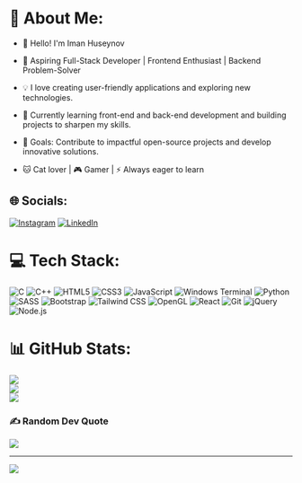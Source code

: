 # 💫 About Me:
- 👋 Hello! I'm Iman Huseynov<br>

- 🚀 Aspiring Full-Stack Developer | Frontend Enthusiast | Backend Problem-Solver<br>

- 💡 I love creating user-friendly applications and exploring new technologies.<br>

- 🌱 Currently learning front-end and back-end development and building projects to sharpen my skills.<br>

- 🎯 Goals: Contribute to impactful open-source projects and develop innovative solutions.<br>

- 🐱 Cat lover | 🎮 Gamer | ⚡ Always eager to learn


## 🌐 Socials:
[![Instagram](https://img.shields.io/badge/Instagram-%23E4405F.svg?logo=Instagram&logoColor=white)](https://www.instagram.com/huseynofh06?igsh=MTc1MXQ0MmNhOHkzNw==) [![LinkedIn](https://img.shields.io/badge/LinkedIn-%230077B5.svg?logo=linkedin&logoColor=white)](https://www.linkedin.com/in/iman-hüseynov-630213327/) 

# 💻 Tech Stack:
![C](https://img.shields.io/badge/c-%2300599C.svg?style=for-the-badge&logo=c&logoColor=white) ![C++](https://img.shields.io/badge/c++-%2300599C.svg?style=for-the-badge&logo=c%2B%2B&logoColor=white) ![HTML5](https://img.shields.io/badge/html5-%23E34F26.svg?style=for-the-badge&logo=html5&logoColor=white) ![CSS3](https://img.shields.io/badge/css3-%231572B6.svg?style=for-the-badge&logo=css3&logoColor=white) ![JavaScript](https://img.shields.io/badge/javascript-%23323330.svg?style=for-the-badge&logo=javascript&logoColor=%23F7DF1E) ![Windows Terminal](https://img.shields.io/badge/Windows%20Terminal-%234D4D4D.svg?style=for-the-badge&logo=windows-terminal&logoColor=white) ![Python](https://img.shields.io/badge/python-3670A0?style=for-the-badge&logo=python&logoColor=ffdd54) ![SASS](https://img.shields.io/badge/SASS-hotpink.svg?style=for-the-badge&logo=SASS&logoColor=white) ![Bootstrap](https://img.shields.io/badge/bootstrap-%238511FA.svg?style=for-the-badge&logo=bootstrap&logoColor=white) ![Tailwind CSS](https://img.shields.io/badge/Tailwind_CSS-38B2AC.svg?style=for-the-badge&logo=tailwind-css&logoColor=white) ![OpenGL](https://img.shields.io/badge/OpenGL-5586A4.svg?style=for-the-badge&logo=opengl&logoColor=white) ![React](https://img.shields.io/badge/React-61DAFB.svg?style=for-the-badge&logo=react&logoColor=black)
![Git](https://img.shields.io/badge/Git-F05032.svg?style=for-the-badge&logo=git&logoColor=white) ![jQuery](https://img.shields.io/badge/jQuery-0769AD.svg?style=for-the-badge&logo=jquery&logoColor=white) ![Node.js](https://img.shields.io/badge/Node.js-339933.svg?style=for-the-badge&logo=node.js&logoColor=white)


# 📊 GitHub Stats:
![](https://github-readme-stats.vercel.app/api?username=Iman060&theme=blue_navy&hide_border=true&include_all_commits=false&count_private=false)<br/>
![](https://github-readme-streak-stats.herokuapp.com/?user=Iman060&theme=blue_navy&hide_border=true)<br/>
![](https://github-readme-stats.vercel.app/api/top-langs/?username=Iman060&theme=blue_navy&hide_border=true&include_all_commits=false&count_private=false&layout=compact)

### ✍️ Random Dev Quote
![](https://quotes-github-readme.vercel.app/api?type=horizontal&theme=radical)

---
[![](https://visitcount.itsvg.in/api?id=Iman060&icon=0&color=0)](https://visitcount.itsvg.in)

<!-- Proudly created with GPRM ( https://gprm.itsvg.in ) -->
